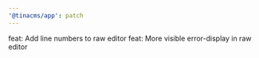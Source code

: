 ```yaml
---
'@tinacms/app': patch
---
```


feat: Add line numbers to raw editor
feat: More visible error-display in raw editor
